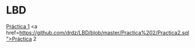 # LBD
<a href="https://github.com/drdz/LBD/blob/master/Pr-ctica%201/Pr%C3%A1ctica1.sql">Práctica 1</a>
<a href=https://github.com/drdz/LBD/blob/master/Practica%202/Practica2.sql">Práctica 2</a>
